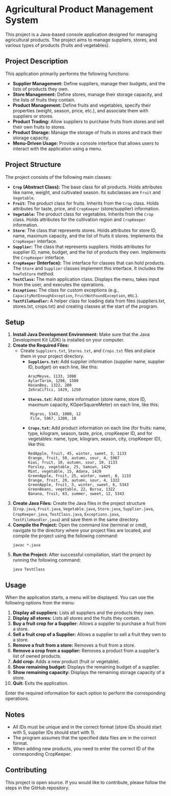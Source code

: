 # Agricultural Product Management System

This project is a Java-based console application designed for managing agricultural products. The project aims to manage suppliers, stores, and various types of products (fruits and vegetables).

## Project Description

This application primarily performs the following functions:

*   **Supplier Management:** Define suppliers, manage their budgets, and the lists of products they own.
*   **Store Management:** Define stores, manage their storage capacity, and the lists of fruits they contain.
*   **Product Management:** Define fruits and vegetables, specify their properties (weight, season, price, etc.), and associate them with suppliers or stores.
*   **Product Trading:** Allow suppliers to purchase fruits from stores and sell their own fruits to stores.
*   **Product Storage:** Manage the storage of fruits in stores and track their storage capacity.
*   **Menu-Driven Usage:** Provide a console interface that allows users to interact with the application using a menu.

## Project Structure

The project consists of the following main classes:

*   **`Crop` (Abstract Class):** The base class for all products. Holds attributes like name, weight, and cultivated season. Its subclasses are `Fruit` and `Vegetable`.
*   **`Fruit`:** The product class for fruits. Inherits from the `Crop` class. Holds attributes for taste, price, and `CropKeeper` (store/supplier) information.
*   **`Vegetable`:** The product class for vegetables. Inherits from the `Crop` class. Holds attributes for the cultivation region and `CropKeeper` information.
*   **`Store`:** The class that represents stores. Holds attributes for store ID, name, maximum capacity, and the list of fruits it stores. Implements the `CropKeeper` interface.
*   **`Supplier`:** The class that represents suppliers. Holds attributes for supplier ID, name, budget, and the list of products they own. Implements the `CropKeeper` interface.
*   **`CropKeeper` (Interface):** The interface for classes that can hold products. The `Store` and `Supplier` classes implement this interface. It includes the `howToStore` method.
*   **`TestClass`:** The main application class. Displays the menu, takes input from the user, and executes the operations.
*   **`Exceptions`:** The class for custom exceptions (e.g., `CapacityNotEnoughException`, `FruitNotFoundException`, etc.).
*   **`TextFileHandler`:** A helper class for loading data from files (suppliers.txt, stores.txt, crops.txt) and creating classes at the start of the program.

## Setup

1.  **Install Java Development Environment:** Make sure that the Java Development Kit (JDK) is installed on your computer.
2.  **Create the Required Files:**
    *   Create `Suppliers.txt`, `Stores.txt`, and `Crops.txt` files and place them in your project directory.
        *   **`Suppliers.txt`:** Add supplier information (supplier name, supplier ID, budget) on each line, like this:
            ```
            ArazMeyve, 1133, 1000
            AylarTarim, 1298, 1500
            HasanBey, 1322, 200
            ZehraCiftci, 1429, 1250
            ```
        *   **`Stores.txt`:** Add store information (store name, store ID, maximum capacity, KGperSquareMeter) on each line, like this:
            ```
             Migros, 5343, 1000, 12
             File, 5967, 1200, 10
            ```
        *   **`Crops.txt`:** Add product information on each line (for fruits: name, type, kilogram, season, taste, price, cropKeeper ID, and for vegetables: name, type, kilogram, season, city, cropKeeper ID), like this:
            ```
            RedApple, fruit, 45, winter, sweet, 3, 1133
            Orange, fruit, 50, autumn, sour, 4, 5967
            Kiwi, fruit, 10, autumn, sour, 10, 1133
            Parsley, vegetable, 25, Samsun, 1429
            Mint, vegetable, 15, Adana, 1429
            GreenApple, fruit, 25, winter, sweet, 6, 1133
            Orange, fruit, 20, autumn, sour, 4, 1322
            GreenApple, fruit, 5, winter, sweet, 6, 5343
            GreenBeans, vegetable, 22, Bursa, 1322
            Banana, fruit, 63, summer, sweet, 12, 5343
            ```
3.  **Create Java Files:** Create the Java files in the project structure (`Crop.java`, `Fruit.java`, `Vegetable.java`, `Store.java`, `Supplier.java`, `CropKeeper.java`, `TestClass.java`, `Exceptions.java`, `TextFileHandler.java`) and save them in the same directory.
4.  **Compile the Project:** Open the command line (terminal or cmd), navigate to the directory where your project files are located, and compile the project using the following command:
    ```
    javac *.java
    ```
5.  **Run the Project:** After successful compilation, start the project by running the following command:
    ```
    java TestClass
    ```

## Usage

When the application starts, a menu will be displayed. You can use the following options from the menu:

1.  **Display all suppliers:** Lists all suppliers and the products they own.
2.  **Display all stores:** Lists all stores and the fruits they contain.
3.  **Buy a fruit crop for a Supplier:** Allows a supplier to purchase a fruit from a store.
4.  **Sell a fruit crop of a Supplier:** Allows a supplier to sell a fruit they own to a store.
5.  **Remove a fruit from a store:** Removes a fruit from a store.
6.  **Remove a crop from a supplier:** Removes a product from a supplier's list of owned products.
7.  **Add crop:** Adds a new product (fruit or vegetable).
8.  **Show remaining budget:** Displays the remaining budget of a supplier.
9.  **Show remaining capacity:** Displays the remaining storage capacity of a store.
10. **Quit:** Exits the application.

Enter the required information for each option to perform the corresponding operations.

## Notes

*   All IDs must be unique and in the correct format (store IDs should start with 5, supplier IDs should start with 1).
*   The program assumes that the specified data files are in the correct format.
*   When adding new products, you need to enter the correct ID of the corresponding CropKeeper.

## Contributing

This project is open source. If you would like to contribute, please follow the steps in the GitHub repository.

